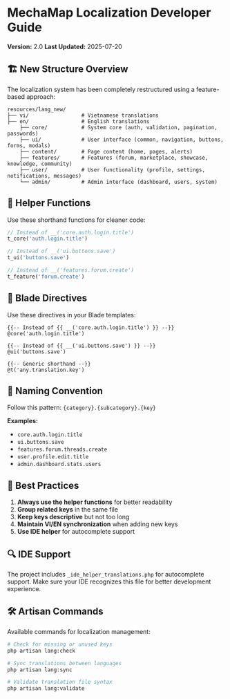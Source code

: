 # MechaMap Localization Developer Guide

**Version:** 2.0
**Last Updated:** 2025-07-20

## 🏗️ New Structure Overview

The localization system has been completely restructured using a feature-based approach:

```
resources/lang_new/
├── vi/                 # Vietnamese translations
├── en/                 # English translations
    ├── core/           # System core (auth, validation, pagination, passwords)
    ├── ui/             # User interface (common, navigation, buttons, forms, modals)
    ├── content/        # Page content (home, pages, alerts)
    ├── features/       # Features (forum, marketplace, showcase, knowledge, community)
    ├── user/           # User functionality (profile, settings, notifications, messages)
    └── admin/          # Admin interface (dashboard, users, system)
```

## 🔧 Helper Functions

Use these shorthand functions for cleaner code:

```php
// Instead of __('core.auth.login.title')
t_core('auth.login.title')

// Instead of __('ui.buttons.save')
t_ui('buttons.save')

// Instead of __('features.forum.create')
t_feature('forum.create')
```

## 🎨 Blade Directives

Use these directives in your Blade templates:

```blade
{{-- Instead of {{ __('core.auth.login.title') }} --}}
@core('auth.login.title')

{{-- Instead of {{ __('ui.buttons.save') }} --}}
@ui('buttons.save')

{{-- Generic shorthand --}}
@t('any.translation.key')
```

## 📝 Naming Convention

Follow this pattern: `{category}.{subcategory}.{key}`

**Examples:**
- `core.auth.login.title`
- `ui.buttons.save`
- `features.forum.threads.create`
- `user.profile.edit.title`
- `admin.dashboard.stats.users`

## 🚀 Best Practices

1. **Always use the helper functions** for better readability
2. **Group related keys** in the same file
3. **Keep keys descriptive** but not too long
4. **Maintain VI/EN synchronization** when adding new keys
5. **Use IDE helper** for autocomplete support

## 🔍 IDE Support

The project includes `_ide_helper_translations.php` for autocomplete support.
Make sure your IDE recognizes this file for better development experience.

## 🛠️ Artisan Commands

Available commands for localization management:

```bash
# Check for missing or unused keys
php artisan lang:check

# Sync translations between languages
php artisan lang:sync

# Validate translation file syntax
php artisan lang:validate
```
